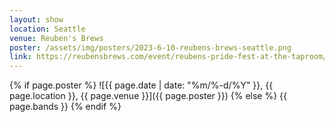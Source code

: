 ```yaml
---
layout: show
location: Seattle
venue: Reuben's Brews
poster: /assets/img/posters/2023-6-10-reubens-brews-seattle.png
link: https://reubensbrews.com/event/reubens-pride-fest-at-the-taproom/
---
```


{% if page.poster %}
![{{ page.date | date: "%m/%-d/%Y" }}, {{ page.location }}, {{ page.venue }}]({{ page.poster }})
{% else %}
{{ page.bands }}
{% endif %}
